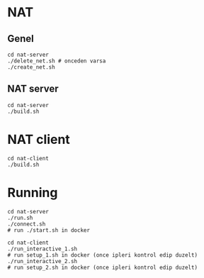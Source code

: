 # NAT


## Genel

    cd nat-server
    ./delete_net.sh # onceden varsa
    ./create_net.sh

## NAT server

    cd nat-server
    ./build.sh

# NAT client

    cd nat-client
    ./build.sh

# Running

    cd nat-server
    ./run.sh
    ./connect.sh
    # run ./start.sh in docker

    cd nat-client
    ./run_interactive_1.sh 
    # run setup_1.sh in docker (once ipleri kontrol edip duzelt)
    ./run_interactive_2.sh
    # run setup_2.sh in docker (once ipleri kontrol edip duzelt)

